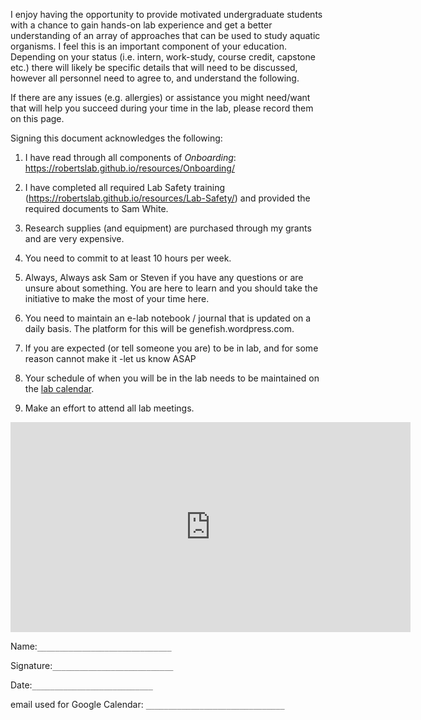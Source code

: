 


I enjoy having the opportunity to provide motivated undergraduate students with a chance to gain hands-on lab experience and get a better understanding of an array of approaches that can be used to study aquatic organisms. I feel this is an important component of your education. Depending on your status (i.e. intern, work-study, course credit, capstone etc.) there will likely be specific details that will need to be discussed, however all personnel need to agree to, and understand the following.

If there are any issues (e.g. allergies) or assistance you might need/want that will help you succeed during your time in the lab, please record them on this page.

Signing this document acknowledges the following:

1) I have read through all components of *Onboarding*: https://robertslab.github.io/resources/Onboarding/

2) I have completed all required Lab Safety training (https://robertslab.github.io/resources/Lab-Safety/) and provided the required documents to Sam White.

3) Research supplies (and equipment) are purchased through my grants and are very expensive.

4) You need to commit to at least 10 hours per week.

5) Always, Always ask Sam or Steven if you have any questions or are unsure about something. You are here to learn and you should take the initiative to make the most of your time here.

6) You need to maintain an e-lab notebook / journal that is updated on a daily basis. The platform for this will be genefish.wordpress.com.

7) If you are expected (or tell someone you are) to be in lab, and for some reason cannot make it -let us know ASAP

8) Your schedule of when you will be in the lab needs to be maintained on the [lab calendar](https://calendar.google.com/calendar/embed?src=mrc305%40gmail.com&ctz=America%2FVancouver).

9) Make an effort to attend all lab meetings.

<iframe src="https://docs.google.com/forms/d/e/1FAIpQLSf1-NHOKTN2piSBaTPRH5V9VJPufRoGhc0ue4CVCUpM7Sjqqg/viewform?embedded=true" width="640" height="336" frameborder="0" marginheight="0" marginwidth="0">Loading…</iframe>

Name:`______________________________`

Signature:`___________________________`

Date:`___________________________`

email used for Google Calendar:  `_______________________________`
